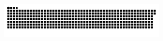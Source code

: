 ![snake](https://raw.githubusercontent.com/ch7enls/ch7nels/output/github-contribution-grid-snake.svg)
